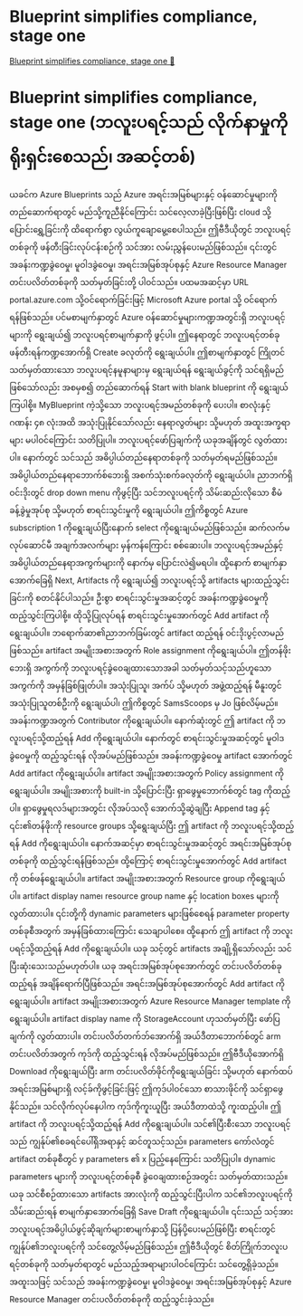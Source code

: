 # Blueprint simplifies compliance, stage one

[Blueprint simplifies compliance, stage one 🔗](https://www.coursera.org/learn/cybersecurity-management-and-compliance/lecture/UgTib/blueprint-simplifies-compliance-stage-one)

# Blueprint simplifies compliance, stage one (ဘလူးပရင့်သည် လိုက်နာမှုကို ရိုးရှင်းစေသည်၊ အဆင့်တစ်)

ယခင်က Azure Blueprints သည် Azure အရင်းအမြစ်များနှင့် ဝန်ဆောင်မှုများကို တည်ဆောက်ရာတွင် မည်သို့ကူညီနိုင်ကြောင်း သင်လေ့လာခဲ့ပြီးဖြစ်ပြီး cloud သို့ပြောင်းရွှေ့ခြင်းကို ထိရောက်စွာ လွယ်ကူချောမွေ့စေပါသည်။ ဤဗီဒီယိုတွင် ဘလူးပရင့်တစ်ခုကို ဖန်တီးခြင်းလုပ်ငန်းစဉ်ကို သင်အား လမ်းညွှန်ပေးမည်ဖြစ်သည်။ ၎င်းတွင် အခန်းကဏ္ဍခွဲဝေမှု၊ မူဝါဒခွဲဝေမှု၊ အရင်းအမြစ်အုပ်စုနှင့် Azure Resource Manager တင်းပလိတ်တစ်ခုကို သတ်မှတ်ခြင်းတို့ ပါဝင်သည်။ ပထမအဆင့်မှာ URL portal.azure.com သို့ဝင်ရောက်ခြင်းဖြင့် Microsoft Azure portal သို့ ဝင်ရောက်ရန်ဖြစ်သည်။ ပင်မစာမျက်နှာတွင် Azure ဝန်ဆောင်မှုများကဏ္ဍအတွင်းရှိ ဘလူးပရင့်များကို ရွေးချယ်၍ ဘလူးပရင့်စာမျက်နှာကို ဖွင့်ပါ။ ဤနေရာတွင် ဘလူးပရင့်တစ်ခု ဖန်တီးရန်ကဏ္ဍအောက်ရှိ Create ခလုတ်ကို ရွေးချယ်ပါ။ ဤစာမျက်နှာတွင် ကြိုတင်သတ်မှတ်ထားသော ဘလူးပရင့်နမူနာများမှ ရွေးချယ်ရန် ရွေးချယ်ခွင့်ကို သင်ရရှိမည်ဖြစ်သော်လည်း အစမှစ၍ တည်ဆောက်ရန် Start with blank blueprint ကို ရွေးချယ်ကြပါစို့။ MyBlueprint ကဲ့သို့သော ဘလူးပရင့်အမည်တစ်ခုကို ပေးပါ။ စာလုံးနှင့် ဂဏန်း ၄၈ လုံးအထိ အသုံးပြုနိုင်သော်လည်း နေရာလွတ်များ သို့မဟုတ် အထူးအက္ခရာများ မပါဝင်ကြောင်း သတိပြုပါ။ ဘလူးပရင့်ဖော်ပြချက်ကို ယခုအချိန်တွင် လွတ်ထားပါ။ နောက်တွင် သင်သည် အဓိပ္ပါယ်တည်နေရာတစ်ခုကို သတ်မှတ်ရမည်ဖြစ်သည်။ အဓိပ္ပါယ်တည်နေရာဘောက်စ်ဘေးရှိ အစက်သုံးစက်ခလုတ်ကို ရွေးချယ်ပါ။ ညာဘက်ရှိ ဝင်းဒိုးတွင် drop down menu ကိုဖွင့်ပြီး သင်ဘလူးပရင့်ကို သိမ်းဆည်းလိုသော စီမံခန့်ခွဲမှုအုပ်စု သို့မဟုတ် စာရင်းသွင်းမှုကို ရွေးချယ်ပါ။ ဤကိစ္စတွင် Azure subscription 1 ကိုရွေးချယ်ပြီးနောက် select ကိုရွေးချယ်မည်ဖြစ်သည်။ ဆက်လက်မလုပ်ဆောင်မီ အချက်အလက်များ မှန်ကန်ကြောင်း စစ်ဆေးပါ။ ဘလူးပရင့်အမည်နှင့် အဓိပ္ပါယ်တည်နေရာအကွက်များကို နောက်မှ ပြောင်းလဲ၍မရပါ။ ထို့နောက် စာမျက်နှာအောက်ခြေရှိ Next, Artifacts ကို ရွေးချယ်၍ ဘလူးပရင့်သို့ artifacts များထည့်သွင်းခြင်းကို စတင်နိုင်ပါသည်။ ဦးစွာ စာရင်းသွင်းမှုအဆင့်တွင် အခန်းကဏ္ဍခွဲဝေမှုကို ထည့်သွင်းကြပါစို့။ ထိုသို့ပြုလုပ်ရန် စာရင်းသွင်းမှုအောက်တွင် Add artifact ကိုရွေးချယ်ပါ။ ဘရောက်ဆာ၏ညာဘက်ခြမ်းတွင် artifact ထည့်ရန် ဝင်းဒိုးပွင့်လာမည်ဖြစ်သည်။ artifact အမျိုးအစားအတွက် Role assignment ကိုရွေးချယ်ပါ။ ဤတန်ဖိုးဘေးရှိ အကွက်ကို ဘလူးပရင့်ခွဲဝေချထားသောအခါ သတ်မှတ်သင့်သည်ဟူသော အကွက်ကို အမှန်ခြစ်ဖြုတ်ပါ။ အသုံးပြုသူ၊ အက်ပ် သို့မဟုတ် အဖွဲ့ထည့်ရန် မီနူးတွင် အသုံးပြုသူတစ်ဦးကို ရွေးချယ်ပါ၊ ဤကိစ္စတွင် SamsScoops မှ Jo ဖြစ်လိမ့်မည်။ အခန်းကဏ္ဍအတွက် Contributor ကိုရွေးချယ်ပါ။ နောက်ဆုံးတွင် ဤ artifact ကို ဘလူးပရင့်သို့ထည့်ရန် Add ကိုရွေးချယ်ပါ။ နောက်တွင် စာရင်းသွင်းမှုအဆင့်တွင် မူဝါဒခွဲဝေမှုကို ထည့်သွင်းရန် လိုအပ်မည်ဖြစ်သည်။ အခန်းကဏ္ဍခွဲဝေမှု artifact အောက်တွင် Add artifact ကိုရွေးချယ်ပါ။ artifact အမျိုးအစားအတွက် Policy assignment ကိုရွေးချယ်ပါ။ အမျိုးအစားကို built-in သို့ပြောင်းပြီး ရှာဖွေမှုဘောက်စ်တွင် tag ကိုထည့်ပါ။ ရှာဖွေမှုရလဒ်များအတွင်း လိုအပ်သလို အောက်သို့ဆွဲချပြီး Append tag နှင့် ၎င်း၏တန်ဖိုးကို resource groups သို့ရွေးချယ်ပြီး ဤ artifact ကို ဘလူးပရင့်သို့ထည့်ရန် Add ကိုရွေးချယ်ပါ။ နောက်အဆင့်မှာ စာရင်းသွင်းမှုအဆင့်တွင် အရင်းအမြစ်အုပ်စုတစ်ခုကို ထည့်သွင်းရန်ဖြစ်သည်။ ထို့ကြောင့် စာရင်းသွင်းမှုအောက်တွင် Add artifact ကို တစ်ဖန်ရွေးချယ်ပါ။ artifact အမျိုးအစားအတွက် Resource group ကိုရွေးချယ်ပါ။ artifact display name၊ resource group name နှင့် location boxes များကို လွတ်ထားပါ။ ၎င်းတို့ကို dynamic parameters များဖြစ်စေရန် parameter property တစ်ခုစီအတွက် အမှန်ခြစ်ထားကြောင်း သေချာပါစေ။ ထို့နောက် ဤ artifact ကို ဘလူးပရင့်သို့ထည့်ရန် Add ကိုရွေးချယ်ပါ။ ယခု သင့်တွင် artifacts အချို့ရှိသော်လည်း သင်ပြီးဆုံးသေးသည်မဟုတ်ပါ။ ယခု အရင်းအမြစ်အုပ်စုအောက်တွင် တင်းပလိတ်တစ်ခုထည့်ရန် အချိန်ရောက်ပြီဖြစ်သည်။ အရင်းအမြစ်အုပ်စုအောက်တွင် Add artifact ကိုရွေးချယ်ပါ။ artifact အမျိုးအစားအတွက် Azure Resource Manager template ကိုရွေးချယ်ပါ။ artifact display name ကို StorageAccount ဟုသတ်မှတ်ပြီး ဖော်ပြချက်ကို လွတ်ထားပါ။ တင်းပလိတ်တက်ဘ်အောက်ရှိ အယ်ဒီတာဘောက်စ်တွင် arm တင်းပလိတ်အတွက် ကုဒ်ကို ထည့်သွင်းရန် လိုအပ်မည်ဖြစ်သည်။ ဤဗီဒီယိုအောက်ရှိ Download ကိုရွေးချယ်ပြီး arm တင်းပလိတ်ဖိုင်ကိုရွေးချယ်ခြင်း သို့မဟုတ် နောက်ထပ်အရင်းအမြစ်များရှိ လင့်ခ်ကိုဖွင့်ခြင်းဖြင့် ဤကုဒ်ပါဝင်သော စာသားဖိုင်ကို သင်ရှာဖွေနိုင်သည်။ သင်လိုက်လုပ်နေပါက ကုဒ်ကိုကူးယူပြီး အယ်ဒီတာထဲသို့ ကူးထည့်ပါ။ ဤ artifact ကို ဘလူးပရင့်သို့ထည့်ရန် Add ကိုရွေးချယ်ပါ။ သင်၏ပြီးစီးသော ဘလူးပရင့်သည် ကျွန်ုပ်၏စခရင်ပေါ်ရှိအရာနှင့် ဆင်တူသင့်သည်။ parameters ကော်လံတွင် artifact တစ်ခုစီတွင် y parameters ၏ x ပြည့်နေကြောင်း သတိပြုပါ။ dynamic parameters များကို ဘလူးပရင့်တစ်ခုစီ ခွဲဝေချထားစဉ်အတွင်း သတ်မှတ်ထားသည်။ ယခု သင်စီစဉ်ထားသော artifacts အားလုံးကို ထည့်သွင်းပြီးပါက သင်၏ဘလူးပရင့်ကို သိမ်းဆည်းရန် စာမျက်နှာအောက်ခြေရှိ Save Draft ကိုရွေးချယ်ပါ။ ၎င်းသည် သင့်အား ဘလူးပရင့်အဓိပ္ပါယ်ဖွင့်ဆိုချက်များစာမျက်နှာသို့ ပြန်ပို့ပေးမည်ဖြစ်ပြီး စာရင်းတွင် ကျွန်ုပ်၏ဘလူးပရင့်ကို သင်တွေ့လိမ့်မည်ဖြစ်သည်။ ဤဗီဒီယိုတွင် စိတ်ကြိုက်ဘလူးပရင့်တစ်ခုကို သတ်မှတ်ရာတွင် မည်သည့်အရာများပါဝင်ကြောင်း သင်တွေ့ရှိခဲ့သည်။ အထူးသဖြင့် သင်သည် အခန်းကဏ္ဍခွဲဝေမှု၊ မူဝါဒခွဲဝေမှု၊ အရင်းအမြစ်အုပ်စုနှင့် Azure Resource Manager တင်းပလိတ်တစ်ခုကို ထည့်သွင်းခဲ့သည်။
